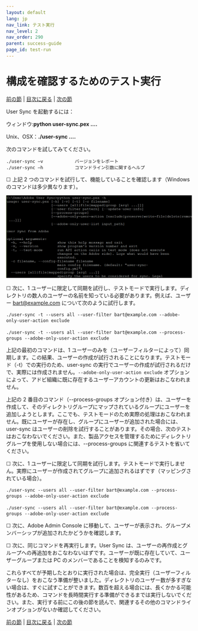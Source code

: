 ```yaml
---
layout: default
lang: jp
nav_link: テスト実行
nav_level: 2
nav_order: 290
parent: success-guide
page_id: test-run
---
```


# 構成を確認するためのテスト実行

[前の節](setup_config_files.md) \| [目次に戻る](index.md) \| [次の節](monitoring.md)

User Sync を起動するには：

ウィンドウ:**python user-sync.pex ….**

Unix、OSX：**./user-sync ….**


次のコマンドを試してみてください。

	./user-sync –v            バージョンをレポート
	./user-sync –h            コマンドライン引数に関するヘルプ

&#9744; 上記 2 つのコマンドを試行して、機能していることを確認します（Windows のコマンドは多少異なります）。


![img](images/test_run_screen.png)

&#9744; 次に、1 ユーザーに限定して同期を試行し、テストモードで実行します。ディレクトリの数人のユーザーの名前を知っている必要があります。例えば、ユーザー bart@example.com について次のように試行します。


	./user-sync -t --users all --user-filter bart@example.com --adobe-only-user-action exclude

	./user-sync -t --users all --user-filter bart@example.com --process-groups --adobe-only-user-action exclude

上記の最初のコマンドは、1 ユーザーのみを（ユーザーフィルターによって）同期します。この結果、ユーザーの作成が試行されることになります。テストモード（-t）での実行のため、user-sync の実行でユーザーの作成が試行されるだけで、実際には作成されません。`--adobe-only-user-action exclude` オプションによって、アドビ組織に既に存在するユーザーアカウントの更新はおこなわれません。

上記の 2 番目のコマンド（--process-groups オプション付き）は、ユーザーを作成して、そのディレクトリグループにマップされているグループにユーザーを追加しようとします。ここでも、テストモードのため実際の処理はおこなわれません。既にユーザーが存在し、グループにユーザーが追加された場合には、user-sync はユーザーの削除を試行することがあります。その場合、次のテストはおこなわないでください。また、製品アクセスを管理するためにディレクトリグループを使用しない場合には、--process-groups に関連するテストを省いてください。

&#9744; 次に、1 ユーザーに限定して同期を試行します。テストモードで実行しません。実際にユーザーが作成されてグループに追加されるはずです（マッピングされている場合）。

	./user-sync --users all --user-filter bart@example.com --process-groups --adobe-only-user-action exclude

	./user-sync --users all --user-filter bart@example.com --process-groups --adobe-only-user-action exclude

&#9744; 次に、Adobe Admin Console に移動して、ユーザーが表示され、グループメンバーシップが追加されたかどうかを確認します。

&#9744; 次に、同じコマンドを再実行します。User Sync は、ユーザーの再作成とグループへの再追加をおこなわないはずです。ユーザーが既に存在していて、ユーザーグループまたは PC のメンバーであることを検知するのみです。

これらすべてが予期したとおりに実行された場合は、完全実行（ユーザーフィルターなし）をおこなう準備が整いました。ディレクトリのユーザー数が多すぎない場合は、すぐに試すことができます。数百を超える場合には、長くかかる可能性があるため、コマンドを長時間実行する準備ができるまでは実行しないでください。また、実行する前にこの後の節を読んで、関連するその他のコマンドラインオプションがないか確認してください。




[前の節](setup_config_files.md) \| [目次に戻る](index.md) \| [次の節](monitoring.md)

